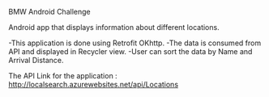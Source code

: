 BMW Android Challenge

Android app that displays information about different locations.

-This application is done using Retrofit OKhttp.
-The data is consumed from API and displayed in Recycler view.
-User can sort the data by Name and Arrival Distance.

The API Link for the application : http://localsearch.azurewebsites.net/api/Locations 
